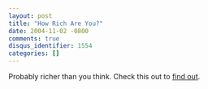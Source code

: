 ```yaml
---
layout: post
title: "How Rich Are You?"
date: 2004-11-02 -0800
comments: true
disqus_identifier: 1554
categories: []
---
```

Probably richer than you think. Check this out to [find
out](http://globalrichlist.com/).

